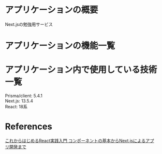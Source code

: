 # アプリケーションの概要
Next.jsの勉強用サービス

# アプリケーションの機能一覧

# アプリケーション内で使用している技術一覧
Prisma/client: 5.4.1<br>
Next.js: 13.5.4<br>
React: 18系<br>

# References
[これからはじめるReact実践入門 コンポーネントの基本からNext.jsによるアプリ開発まで]([https://amzn.asia/d/g1pWry1])<br>
